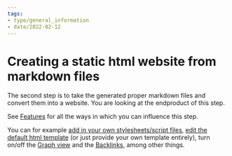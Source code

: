 ```yaml
---
tags:
- type/general_information
- date/2022-02-12
---
```

   
# Creating a static html website from markdown files   
The second step is to take the generated proper markdown files and convert them into a website. You are looking at the endproduct of this step.   
   
See [Features](../Configurations/Features/Features.md) for all the ways in which you can influence this step.    
   
You can for example [add in your own stylesheets/script files](../Configurations/Configuration%20Options.md#html-custom-inclusions), [edit the default html template](../Configurations/Configuration%20Options.md#html-template-path-str) (or just provide your own template entirely), turn on/off the [Graph view](../Configurations/Features/Graph%20view.md) and the [Backlinks](../Configurations/Features/Backlinks.md), among other things.